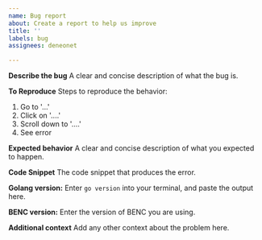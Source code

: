 ```yaml
---
name: Bug report
about: Create a report to help us improve
title: ''
labels: bug
assignees: deneonet

---
```


**Describe the bug**
A clear and concise description of what the bug is.

**To Reproduce**
Steps to reproduce the behavior:
1. Go to '...'
2. Click on '....'
3. Scroll down to '....'
4. See error

**Expected behavior**
A clear and concise description of what you expected to happen.

**Code Snippet**
The code snippet that produces the error.

**Golang version:**
Enter `go version` into your terminal, and paste the output here.

**BENC version:**
Enter the version of BENC you are using.

**Additional context**
Add any other context about the problem here.
